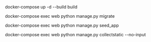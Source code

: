docker-compose up -d --build  build

docker-compose exec web python manage.py migrate

docker-compose exec web python manage.py seed_app

docker-compose exec web python manage.py collectstatic --no-input

